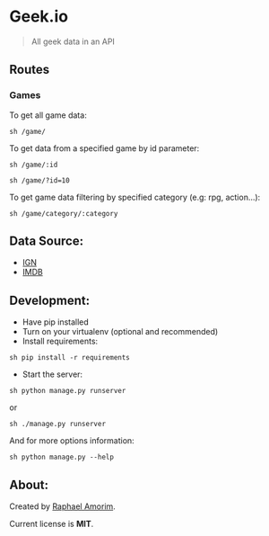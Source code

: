 # Geek.io

> All geek data in an API


## Routes

### Games

To get all game data:

``sh
/game/
``

To get data from a specified game by id parameter:

``sh
/game/:id
``

``sh
/game/?id=10
``

To get game data filtering by specified category (e.g: rpg, action...):

``sh
/game/category/:category
``

## Data Source:

- [IGN](http://www.ign.com) 
- [IMDB](http://www.imdb.com/)

## Development:

- Have pip installed
- Turn on your virtualenv (optional and recommended)
- Install requirements:

``sh
pip install -r requirements
``

- Start the server:

``sh
python manage.py runserver
``

or

``sh
./manage.py runserver
``

And for more options information:

``sh
python manage.py --help
``
 
## About:

Created by [Raphael Amorim](https://github.com/raphamorim).

Current license is **MIT**.


